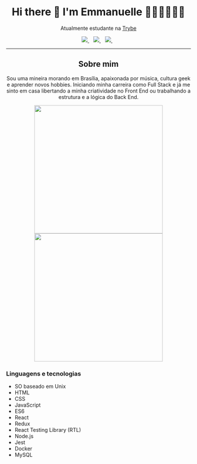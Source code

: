 <h1 align='center'>
  Hi there 👋 I'm Emmanuelle 👩🏻‍🦱👩🏻‍💻
</h1>

<p align='center'>
  Atualmente estudante na <a href="https://www.betrybe.com/">Trybe</a>
</p>


<p align='center'>
  
  <a href="https://www.linkedin.com/in/emmanuelle-pereira-dev/">
    <img src="https://img.shields.io/badge/linkedin-%230077B5.svg?&style=for-the-badge&logo=linkedin&logoColor=white" />
  </a>&nbsp;&nbsp;
  <a href="mailto:emma.persil@gmail.co">
    <img src="https://img.shields.io/badge/Gmail-D14836?style=for-the-badge&logo=gmail&logoColor=white" />        
  </a>&nbsp;&nbsp;
  <a href="https://wa.me/5561996801279?text=Olá!%20Encontrei%20seu%20GitHub.%20Podemos%20conversar%20por%20aqui?">
    <img src="https://img.shields.io/badge/WhatsApp-25D366?style=for-the-badge&logo=whatsapp&logoColor=white" />        
  </a>&nbsp;&nbsp;
  
</p>

<hr/>

<h2 align='center'>
  Sobre mim
</h2>

<p align='center'>
  Sou uma mineira morando em Brasília, apaixonada por música, cultura geek e aprender novos hobbies.
Iniciando minha carreira como Full Stack e já me sinto em casa libertando a minha criatividade no Front End ou trabalhando a estrutura e a lógica do Back End.
</p>


<p align='center'>
  <a href="#"><img src="https://github-readme-stats.vercel.app/api?username=emmapersil&show_icons=true&count_private=true&theme=dark" width="350"></a>
  <a href="#"><img src="https://github-readme-stats.vercel.app/api/top-langs/?username=emmapersil&layout=compact&theme=dark" width="350"></a>
</p>


### Linguagens e tecnologias
- SO baseado em Unix
- HTML
- CSS
- JavaScript
- ES6
- React
- Redux
- React Testing Library (RTL)
- Node.js
- Jest
- Docker
- MySQL


<!--
**emmapersil/emmapersil** is a ✨ _special_ ✨ repository because its `README.md` (this file) appears on your GitHub profile.

Here are some ideas to get you started:

- 🔭 I’m currently working on ...
- 🌱 I’m currently learning ...
- 👯 I’m looking to collaborate on ...
- 🤔 I’m looking for help with ...
- 💬 Ask me about ...
- 📫 How to reach me: ...
- 😄 Pronouns: ...
- ⚡ Fun fact: ...
-->
